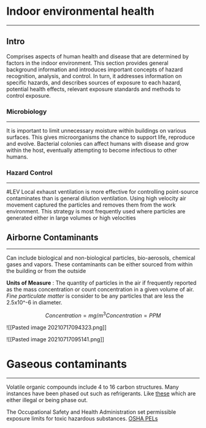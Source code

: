 # Indoor environmental health
----

## Intro 

Comprises aspects of human health and disease that are determined by factors  in the indoor environment. This section provides general background information and introduces important concepts of hazard recognition, analysis, and control. In turn, it addresses information on specific hazards, and describes sources of exposure to each hazard, potential health effects, relevant exposure standards and methods to control exposure. 

### Microbiology 
___

It is important to limit unnecessary moisture within buildings on various surfaces. This gives microorganisms the chance to support life, reproduce and evolve. Bacterial colonies can affect humans with disease and grow within the host, eventually attempting to become infectious to other humans.

### Hazard Control 
----
#LEV
Local exhaust ventilation is more effective for controlling point-source contaminates than is general dilution ventilation. Using high velocity air movement captured the particles and removes them from the work environment. This strategy is most frequently used where particles are generated either in large volumes or high velocities 

## Airborne Contaminants 
----

Can include biological and non-biological particles, bio-aerosols, chemical gases and vapors. These contaminants can be either sourced from within the building or from the outside 

**Units of Measure** : The quantity of particles in the air if frequently reported as the mass concentration or count concentration in a given volume of air. *Fine particulate matter* is consider to be any particles that are less the 2.5x10^-6 in diameter.



$$
Concentration= mg/m^3
Concentration= PPM
$$

![[Pasted image 20210717094323.png]]

![[Pasted image 20210717095141.png]]


# Gaseous contaminants 
-----

Volatile organic compounds include 4 to 16 carbon structures. Many instances have been phased out such as refrigerants. Like [these](https://elgracool.pl/List-of-HFC-refrigerants-cterms-eng-90.html) which are either illegal or being phase out.

The Occupational Safety and Health Administration set permissible exposure limits for toxic hazardous substances. [OSHA PELs](https://www.osha.gov/annotated-pels/table-z-1)

